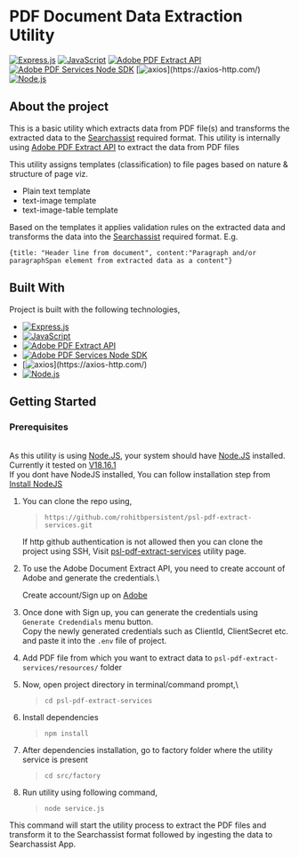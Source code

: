 # PDF Document Data Extraction Utility

 [![Express.js](https://img.shields.io/badge/Express.js-4.x-blue.svg?style=flat-square)](https://expressjs.com/)
 [![JavaScript](https://img.shields.io/badge/JavaScript-ES6-yellow.svg?logo=javascript&style=flat-square)](http://es6.io/)
 [![Adobe PDF Extract API](https://img.shields.io/badge/Adobe%20PDF%20Extract%20API-v1-blue.svg?logo=adobe-acrobat-reader&style=flat-square&logoColor=red)](https://developer.adobe.com/document-services/apis/pdf-extract/)
 [![Adobe PDF Services Node SDK](https://img.shields.io/badge/%40adobe/pdfservices--node--sdk-3.4.2-blue.svg?logo=adobe-acrobat-reader&style=flat-square&logoColor=red)](https://developer.adobe.com/document-services/docs/overview/pdf-services-api/)
 [![axios](https://img.shields.io/badge/axios-0.21.1-blue.svg?logo=axios&style=flat-square&logoColor=rgb(90,41,228))](https://axios-http.com/)
 [![Node.js](https://img.shields.io/badge/Node.js-18.16.x-green.svg?logo=node.js&style=flat-square)](https://nodejs.org/)

## About the project
This is a basic utility which extracts data from PDF file(s) and transforms the extracted data to the [Searchassist](https://kore.ai/searchassist/) required format.
This utility is internally using [Adobe PDF Extract API](https://developer.adobe.com/document-services/apis/pdf-extract/) to extract the data from PDF files 

This utility assigns templates (classification) to file pages based on nature & structure of page viz. 
* Plain text template 
* text-image template 
* text-image-table template

Based on the templates it applies validation rules on the extracted data and transforms the data into the [Searchassist](https://kore.ai/searchassist/) required format. 
E.g.

`{title: "Header line from document", content:"Paragraph and/or paragraphSpan element from extracted data as a content"}`

## Built With
Project is built with the following technologies,

* [![Express.js](https://img.shields.io/badge/Express.js-4.x-blue.svg?style=flat-square)](https://expressjs.com/)
* [![JavaScript](https://img.shields.io/badge/JavaScript-ES6-yellow.svg?logo=javascript&style=flat-square)](http://es6.io/)
* [![Adobe PDF Extract API](https://img.shields.io/badge/Adobe%20PDF%20Extract%20API-v1-blue.svg?logo=adobe-acrobat-reader&style=flat-square&logoColor=red)](https://developer.adobe.com/document-services/apis/pdf-extract/)
* [![Adobe PDF Services Node SDK](https://img.shields.io/badge/%40adobe/pdfservices--node--sdk-3.4.2-blue.svg?logo=adobe-acrobat-reader&style=flat-square&logoColor=red)](https://developer.adobe.com/document-services/docs/overview/pdf-services-api/)
* [![axios](https://img.shields.io/badge/axios-0.21.1-blue.svg?logo=axios&style=flat-square&logoColor=rgb(90,41,228))](https://axios-http.com/)
* [![Node.js](https://img.shields.io/badge/Node.js-18.16.x-green.svg?logo=node.js&style=flat-square)](https://nodejs.org/)

## Getting Started
### Prerequisites
\
As this utility is using [Node.JS](https://nodejs.org/en), your system should have [Node.JS](https://nodejs.org/en) installed.\
Currently it tested on [V18.16.1](https://nodejs.org/en/blog/release/v18.16.1)\
If you dont have NodeJS installed, You can follow installation step from [Install NodeJS](https://nodejs.org/en/learn/getting-started/how-to-install-nodejs)

1. You can clone the repo using, 

   > `https://github.com/rohitbpersistent/psl-pdf-extract-services.git`

   If http github authentication is not allowed then you can clone the project using SSH, Visit [psl-pdf-extract-services](https://github.com/rohitbpersistent/psl-pdf-extract-services) utility page.

2. To use the Adobe Document Extract API, you need to create account of Adobe and generate the credentials.\
    
   Create account/Sign up on [Adobe](https://developer.adobe.com/document-services/apis/pdf-extract/)

3. Once done with Sign up, you can generate the credentials using `Generate Credendials` menu button.\
   Copy the newly generated credentials such as ClientId, ClientSecret etc. and paste it into the `.env` file of project.

4. Add PDF file from which you want to extract data to `psl-pdf-extract-services/resources/` folder

5. Now, open project directory in terminal/command prompt,\ 
   > `cd psl-pdf-extract-services`

6. Install dependencies
   > `npm install`

6. After dependencies installation, go to factory folder where the utility service is present
   > `cd src/factory`

7. Run utility using following command,
   > `node service.js`


This command will start the utility process to extract the PDF files and transform it to the Searchassist format followed by ingesting the data to Searchassist App.




   



